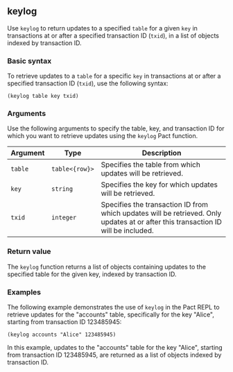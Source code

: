 ## keylog

Use `keylog` to return updates to a specified `table` for a given `key` in transactions at or after a specified transaction ID (`txid`), in a list of objects indexed by transaction ID.

### Basic syntax

To retrieve updates to a `table` for a specific `key` in transactions at or after a specified transaction ID (`txid`), use the following syntax:

`(keylog table key txid)`

### Arguments

Use the following arguments to specify the table, key, and transaction ID for which you want to retrieve updates using the `keylog` Pact function.

| Argument | Type | Description |
| --- | --- | --- |
| `table` | `table<{row}>` | Specifies the table from which updates will be retrieved. |
| `key` | `string` | Specifies the key for which updates will be retrieved. |
| `txid` | `integer` | Specifies the transaction ID from which updates will be retrieved. Only updates at or after this transaction ID will be included. |

### Return value

The `keylog` function returns a list of objects containing updates to the specified table for the given key, indexed by transaction ID.

### Examples

The following example demonstrates the use of `keylog` in the Pact REPL to retrieve updates for the "accounts" table, specifically for the key "Alice", starting from transaction ID 123485945:

```pact
(keylog accounts "Alice" 123485945)
```

In this example, updates to the "accounts" table for the key "Alice", starting from transaction ID 123485945, are returned as a list of objects indexed by transaction ID.
